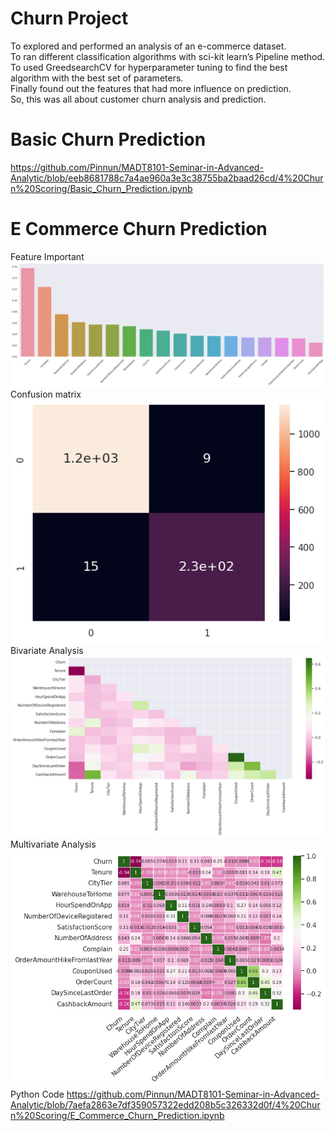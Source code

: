 # Churn Project     
To explored and performed an analysis of an e-commerce dataset.     
To ran different classification algorithms with sci-kit learn’s Pipeline method.     
To used GreedsearchCV for hyperparameter tuning to find the best algorithm with the best set of parameters.     
Finally found out the features that had more influence on prediction.     
So, this was all about customer churn analysis and prediction.    
# Basic Churn Prediction     
https://github.com/Pinnun/MADT8101-Seminar-in-Advanced-Analytic/blob/eeb8681788c7a4ae960a3e3c38755ba2baad26cd/4%20Churn%20Scoring/Basic_Churn_Prediction.ipynb
# E Commerce Churn Prediction     
Feature Important
![CDP Flow](https://github.com/Pinnun/MADT8101-Seminar-in-Advanced-Analytic/blob/8d7c709e65f95de93a848e1d82a31c7097f15894/4%20Churn%20Scoring/FeatureImportant_EcommerceChurn.png)
Confusion matrix
![CDP Flow](https://github.com/Pinnun/MADT8101-Seminar-in-Advanced-Analytic/blob/8d7c709e65f95de93a848e1d82a31c7097f15894/4%20Churn%20Scoring/Confusion%20matrix.png)
Bivariate Analysis
![CDP Flow](https://github.com/Pinnun/MADT8101-Seminar-in-Advanced-Analytic/blob/8d7c709e65f95de93a848e1d82a31c7097f15894/4%20Churn%20Scoring/Bivariate%20Analysis.png)
Multivariate Analysis
![CDP Flow](https://github.com/Pinnun/MADT8101-Seminar-in-Advanced-Analytic/blob/8d7c709e65f95de93a848e1d82a31c7097f15894/4%20Churn%20Scoring/Multivariate%20Analysis.png)
Python Code
https://github.com/Pinnun/MADT8101-Seminar-in-Advanced-Analytic/blob/7aefa2863e7df359057322edd208b5c326332d0f/4%20Churn%20Scoring/E_Commerce_Churn_Prediction.ipynb

